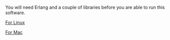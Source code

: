 You will need Erlang and a couple of libraries before you are able to run this software.

[For Linux](linux_dependencies.md)

[For Mac](mac_dependencies.md)